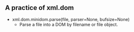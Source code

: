 ## A practice of xml.dom

- xml.dom.minidom.parse(file, parser=None, bufsize=None)
	- Parse a file into a DOM by filename or file object.

